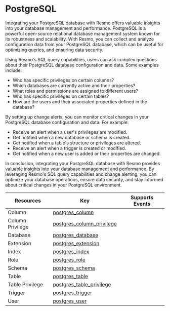 PostgreSQL
==========
Integrating your PostgreSQL database with Resmo offers valuable insights into your database management and performance. PostgreSQL is a powerful open-source relational database management system known for its robustness and scalability. With Resmo, you can collect and analyze configuration data from your PostgreSQL database, which can be useful for optimizing queries, and ensuring data security.

Using Resmo's SQL query capabilities, users can ask complex questions about their PostgreSQL database configuration and data. Some examples include:

* Who has specific privileges on certain columns?
* Which databases are currently active and their properties?
* What roles and permissions are assigned to different users?
* Who has specific privileges on certain tables?
* How are the users and their associated properties defined in the database?

By setting up change alerts, you can monitor critical changes in your PostgreSQL database configuration and data. For example:

* Receive an alert when a user's privileges are modified.
* Get notified when a new database or schema is created.
* Get notified when a table's structure or privileges are altered.
* Receive an alert when a trigger is created or modified.
* Get notified when a new user is added or their properties are changed.

In conclusion, integrating your PostgreSQL database with Resmo provides valuable insights into your database management and performance. By leveraging Resmo's SQL query capabilities and change alerting, you can optimize your database operations, ensure data security, and stay informed about critical changes in your PostgreSQL environment.

| **Resources**    | **Key**                                                       | **Supports Events** |
| ---------------- | ------------------------------------------------------------- | ------------------- |
| Column           | [postgres\_column](postgres\_column.md)                       |                     |
| Column Privilege | [postgres\_column\_privilege](postgres\_column\_privilege.md) |                     |
| Database         | [postgres\_database](postgres\_database.md)                   |                     |
| Extension        | [postgres\_extension](postgres\_extension.md)                 |                     |
| Index            | [postgres\_index](postgres\_index.md)                         |                     |
| Role             | [postgres\_role](postgres\_role.md)                           |                     |
| Schema           | [postgres\_schema](postgres\_schema.md)                       |                     |
| Table            | [postgres\_table](postgres\_table.md)                         |                     |
| Table Privilege  | [postgres\_table\_privilege](postgres\_table\_privilege.md)   |                     |
| Trigger          | [postgres\_trigger](postgres\_trigger.md)                     |                     |
| User             | [postgres\_user](postgres\_user.md)                           |                     |
